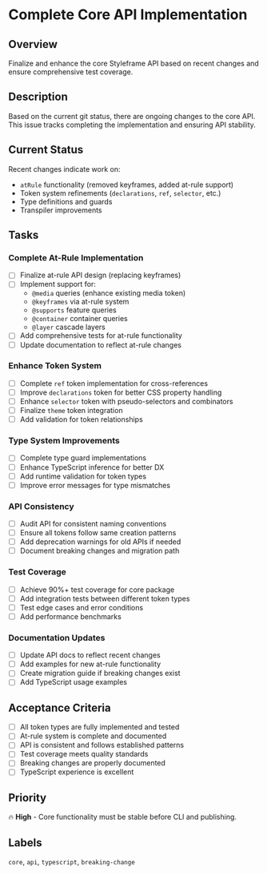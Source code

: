 # Complete Core API Implementation

## Overview
Finalize and enhance the core Styleframe API based on recent changes and ensure comprehensive test coverage.

## Description
Based on the current git status, there are ongoing changes to the core API. This issue tracks completing the implementation and ensuring API stability.

## Current Status
Recent changes indicate work on:
- `atRule` functionality (removed keyframes, added at-rule support)
- Token system refinements (`declarations`, `ref`, `selector`, etc.)
- Type definitions and guards
- Transpiler improvements

## Tasks

### Complete At-Rule Implementation
- [ ] Finalize at-rule API design (replacing keyframes)
- [ ] Implement support for:
  - `@media` queries (enhance existing media token)
  - `@keyframes` via at-rule system
  - `@supports` feature queries
  - `@container` container queries
  - `@layer` cascade layers
- [ ] Add comprehensive tests for at-rule functionality
- [ ] Update documentation to reflect at-rule changes

### Enhance Token System
- [ ] Complete `ref` token implementation for cross-references
- [ ] Improve `declarations` token for better CSS property handling
- [ ] Enhance `selector` token with pseudo-selectors and combinators
- [ ] Finalize `theme` token integration
- [ ] Add validation for token relationships

### Type System Improvements
- [ ] Complete type guard implementations
- [ ] Enhance TypeScript inference for better DX
- [ ] Add runtime validation for token types
- [ ] Improve error messages for type mismatches

### API Consistency
- [ ] Audit API for consistent naming conventions
- [ ] Ensure all tokens follow same creation patterns
- [ ] Add deprecation warnings for old APIs if needed
- [ ] Document breaking changes and migration path

### Test Coverage
- [ ] Achieve 90%+ test coverage for core package
- [ ] Add integration tests between different token types
- [ ] Test edge cases and error conditions
- [ ] Add performance benchmarks

### Documentation Updates
- [ ] Update API docs to reflect recent changes
- [ ] Add examples for new at-rule functionality
- [ ] Create migration guide if breaking changes exist
- [ ] Add TypeScript usage examples

## Acceptance Criteria
- [ ] All token types are fully implemented and tested
- [ ] At-rule system is complete and documented
- [ ] API is consistent and follows established patterns
- [ ] Test coverage meets quality standards
- [ ] Breaking changes are properly documented
- [ ] TypeScript experience is excellent

## Priority
🔥 **High** - Core functionality must be stable before CLI and publishing.

## Labels
`core`, `api`, `typescript`, `breaking-change`
